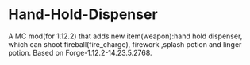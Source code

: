 # Hand-Hold-Dispenser
A MC mod(for 1.12.2) that adds new item(weapon):hand hold dispenser, which can shoot fireball(fire_charge), firework ,splash potion and linger potion. Based on Forge-1.12.2-14.23.5.2768.
